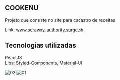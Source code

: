 ## COOKENU

Projeto que consiste no site para cadastro de receitas<br>

Link: www.scrawny-authority.surge.sh

## Tecnologias utilizadas

ReactJS<br>
Libs: Styled-Components, Material-UI


![02](https://user-images.githubusercontent.com/87208591/146596391-5eee7931-e40a-43f0-984f-113ce881ee38.png)
![01](https://user-images.githubusercontent.com/87208591/146596403-4b648808-153a-4449-8866-b42e1988a5c6.png)

